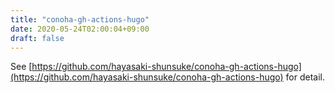 ```yaml
---
title: "conoha-gh-actions-hugo"
date: 2020-05-24T02:00:04+09:00
draft: false
---
```


See [https://github.com/hayasaki-shunsuke/conoha-gh-actions-hugo](https://github.com/hayasaki-shunsuke/conoha-gh-actions-hugo) for detail.
